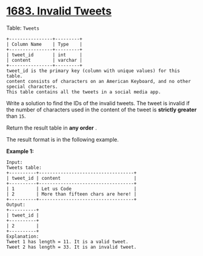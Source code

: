 # [1683. Invalid Tweets](https://leetcode.com/problems/invalid-tweets/description/?envType=study-plan-v2&envId=top-sql-50)

Table: `Tweets`

```
+----------------+---------+
| Column Name    | Type    |
+----------------+---------+
| tweet_id       | int     |
| content        | varchar |
+----------------+---------+
tweet_id is the primary key (column with unique values) for this table.
content consists of characters on an American Keyboard, and no other special characters.
This table contains all the tweets in a social media app.
```

Write a solution to find the IDs of the invalid tweets. The tweet is invalid if the number of characters used in the content of the tweet is **strictly greater** than `15`.

Return the result table in **any order** .

The result format is in the following example.

**Example 1:**

```
Input:
Tweets table:
+----------+-----------------------------------+
| tweet_id | content                           |
+----------+-----------------------------------+
| 1        | Let us Code                       |
| 2        | More than fifteen chars are here! |
+----------+-----------------------------------+
Output:
+----------+
| tweet_id |
+----------+
| 2        |
+----------+
Explanation:
Tweet 1 has length = 11. It is a valid tweet.
Tweet 2 has length = 33. It is an invalid tweet.
```
